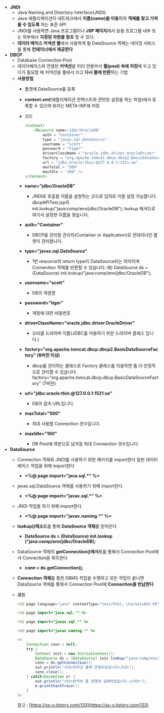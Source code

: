 - **JNDI**
    - Java Naming and Directory Interface(JNDI)
    - Java 애플리케이션이 네트워크에서 **이름(name)을 이용**하여 **객체를 찾고 가져올 수 있도록** 하는 표준 API
    - JNDI를 사용하면 Java 프로그램이나 **JSP 페이지**에서 응용 프로그램 내부 또는 외부에서 **지정된 자원을 참조** 할 수 있다.
    - **데이터 베이스 커넥션 풀**에서 사용하게 될 DataSource 객체는 네이밍 서비스를 통해 **컨테이너에서 제공한다**
- **DBCP**
    - Database Connection Pool
    - 데이터베이스와 연결된 **커넥션**을 미리 만들어서 **풀(pool) 속에 저장**해 두고 있다가 필요할 때 커넥션을 풀에서 쓰고 **다시 풀에 반환**하는 기법
    - **사용방법**
        - 톰캣에 DataSource를 등록
        - **context.xml**(애플리케이션 컨텍스트와 관련된 설정을 하는 파일)에서 등록할 수 있으며 위치는 META-INF에 저장
        - 코드
            
            ```java
            <Context>
            	<Resource name="jdbc/OracleDB"
            		auth = "Container"
            		type = "javax.sql.DataSource"
            		username = "scott"
            		password = "tiger"
            		driverClassName = "oracle.jdbc.driver.OracleDriver"
            		factory = "org.apache.tomcat.dbcp.dbcp2.BasicDataSourceFactory"
            		url = "jdbc:oracle:thin:@127.0.0.1:1521:xe"
            		maxTotal = "500"
            		maxIdle = "100" />		
            </Context>
            ```
            
        - **name="jdbc/OracleDB"**
            - JNDI로 호출될 이름을 설정하는 곳으로 임의로 이름 설정 가능합니다.
            dbcpAPITest.jsp의 init.lookup("java:comp/env/jdbc/OracleDB");
            lookup 메서드로 여기서 설정한 이름을 찾습니다.
        - **auth="Container"**
            - DBCP를 관리할 관리자(Container or Application)로 컨테이너인 톰캣이 관리합니다.
        - **type="javax.sql.DataSource"**
            - 1번 resource의 return type이 DataSource라는 의미이며 Connection 객체를 반환할 수 있습니다.
            예) DataSource ds = (DataSource) init.lookup("java:comp/env/jdbc/OracleDB");
        - **username="scott"**
            - DB의 계정명
        - **password="tiger"**
            - 계정에 대한 비밀번호
        - **driverClassName="oracle.jdbc.driver.OracleDriver"**
            - 오라클 드라이버 이름(JDBC를 이용하기 위한 드라이버 클래스 입니다.)
        - **factory="org.apache.tomcat.dbcp.dbcp2.BasicDataSourceFactory" (8버전 이상)**
            - dbcp를 관리하는 클래스로 Factory 클래스를 이용하면 좀 더 안정적으로 관리할 수 있습니다.
             factory="org.apache.tomcat.dbcp.dbcp.BasicDataSourceFactory" (7버전)
        - **url="jdbc:oracle:thin:@127.0.0.1:1521:xe"**
            - DB의 접속 URL입니다.
        - **maxTotal="500"**
            - 최대 사용할 Connection 갯수입니다.
        - **maxIdle="100"**
            - DB Pool에 여분으로 남겨질 최대 Connection 갯수입니다.
- **DataSource**
    - Connection 객체와 JNDI를 사용하기 위한 패키지를 import한다
    일반 데이터 베이스 작업을 위해 import한다
        - **<%@ page import="java.sql.*" %>**
    - javax.sql.DataSource 객체를 사용하기 위해 import한다
        - **<%@ page import="javax.sql.*" %>**
    - JNDI 작업을 하기 위해 import한다
        - **<%@ page import="javax.naming.*" %>**
    - **lookup()메소드**를 통해 **DataSource 객체**를 얻어온다
        - **DataSource ds = (DataSource) init.lookup ("java:comp/env/jdbc/OracleDB);**
    - DataSource 객체의 **getConnection()메서드**를 통해서 Connection Pool에서 Connection을 획득한다
        - **conn = ds.getConnection();**
    - **Connection 객체**를 통한 DBMS 작업을 수행하고 모든 작업이 끝나면 DataSource 객체를 통해서 Connection Pool에 **Connection을 반납한다**
    - **코드**
        
        ```java
        <%@ page language="java" contentType="text/html; charset=EUC-KR" %>
        
        <%@ page import="java.sql.*" %>
        
        <%@ page import="javax.sql.*" %>
        
        <%@ page import="javax.naming.*" %>
        
        <%
        	Connection conn = null;
        	try { 
        		Context init = new InitialContext();
        		DataSource ds = (DataSource) init.lookup("java:comp/env/jdbc/OracleDB");
        		conn = ds.getConnection();
        		out.println("<h3>컨넥션 풀에 연결되었습니다</h3>");
        		conn.close();
        	} catch(Exception e) {
        		out.println("<h3>컨넥션 풀 연결에 실패하였습니다.</h3>");
        		e.printStackTrace();
        	}
        %>
        ```
        
        참고 : [https://ss-o.tistory.com/133](https://ss-o.tistory.com/133)
